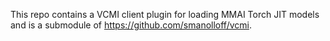 This repo contains a VCMI client plugin for loading MMAI Torch JIT models and
is a submodule of https://github.com/smanolloff/vcmi.
